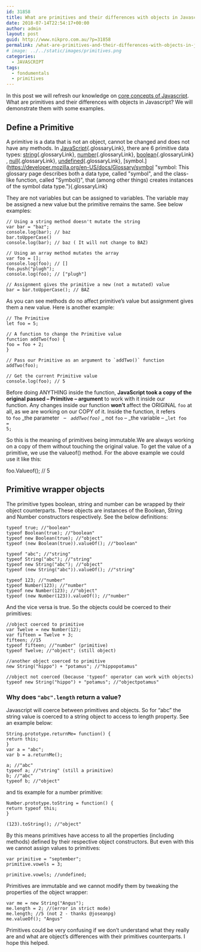```yaml
---
id: 31858
title: What are primitives and their differences with objects in Javascript?
date: 2018-07-14T22:54:17+00:00
author: admin
layout: post
guid: http://www.nikpro.com.au/?p=31858
permalink: /what-are-primitives-and-their-differences-with-objects-in-javascript/
# image: ../../static/images/primitives.png
categories:
  - JAVASCRIPT
tags:
  - fondumentals
  - primitives
---
```

In this post we will refresh our knowledge on [core concepts of Javascript](http://www.nikpro.com.au/how-to-create-classes-in-javascript-es6/). What are primitives and their differences with objects in Javascript? We will demonstrate them with some examples.

## Define a Primitive

A primitive is a data that is not an object, cannot be changed and does not have any methods. In [JavaScript](https://developer.mozilla.org/en-US/docs/Glossary/JavaScript "JavaScript: JavaScript (JS) is a programming language mostly used to dynamically script webpages on the client side, but it is also often utilized on the server-side, using packages such as Node.js."){.glossaryLink}, there are 6 primitive data types: [string](https://developer.mozilla.org/en-US/docs/Glossary/string "string: In any computer programming language, a string is a sequence of characters used to represent text."){.glossaryLink}, [number](https://developer.mozilla.org/en-US/docs/Glossary/number "number: In JavaScript, Number is a numeric data type in the double-precision 64-bit floating point format (IEEE 754). In other programming languages different numeric types can exist, for examples: Integers, Floats, Doubles, or Bignums."){.glossaryLink}, [boolean](https://developer.mozilla.org/en-US/docs/Glossary/boolean "boolean: In computer science, a boolean is a logical data type that can have only the values true or false."){.glossaryLink}, [null](https://developer.mozilla.org/en-US/docs/Glossary/null "null: In computer science, a null value represents a reference that points, generally intentionally, to a nonexistent or invalid object or address. The meaning of a null reference varies among language implementations."){.glossaryLink}, [undefined](https://developer.mozilla.org/en-US/docs/Glossary/undefined "undefined: A primitive value automatically assigned to variables that have just been declared or to formal arguments for which there are no actual arguments."){.glossaryLink}, [symbol.](https://developer.mozilla.org/en-US/docs/Glossary/symbol "symbol: This glossary page describes both a data type, called "symbol", and the class-like function, called "Symbol()", that (among other things) creates instances of the symbol data type."){.glossaryLink}

They are not variables but can be assigned to variables. The variable may be assigned a new value but the primitive remains the same. See below examples:

`// Using a string method doesn't mutate the string`  
`var bar = "baz";`  
`console.log(bar); // baz`  
`bar.toUpperCase()`  
`console.log(bar); // baz ( It will not change to BAZ)`

`// Using an array method mutates the array`  
`var foo = [];`  
`console.log(foo); // []`  
`foo.push("plugh");`  
`console.log(foo); // ["plugh"]`

`// Assignment gives the primitive a new (not a mutated) value`  
`bar = bar.toUpperCase(); // BAZ`

As you can see methods do no affect primitive&#8217;s value but assignment gives them a new value. Here is another example:

`// The Primitive `  
`let foo = 5;`

`// A function to change the Primitive value`  
`function addTwo(foo) {`  
`foo = foo + 2;`  
`}`

``// Pass our Primitive as an argument to `addTwo()` function``  
`addTwo(foo);`

`// Get the current Primitive value`  
`console.log(foo); // 5`

Before doing ANYTHING inside the function, **JavaScript took a copy of the original passed &#8211; Primitive &#8211; argument** to work with it inside our function. Any changes inside our function **won&#8217;t** affect the ORIGINAL `foo` at all, as we are working on our COPY of it. Inside the function, it refers to `foo` _the parameter   &#8211;   _<code class=" language-js"><span class="token function">addTwo</span><span class="token punctuation">(</span>foo<span class="token punctuation">)</span></code>_ _ not `foo` &#8211; _the variable &#8211; _<code class=" language-js"><span class="token keyword">let</span> foo <span class="token operator">=</span> <span class="token number">5</span><span class="token punctuation">;</span></code>

So this is the meaning of primitives being immutable.We are always working on a copy of them without touching the original value. To get the value of a primitive, we use the valueof() method. For the above example we could use it like this:

foo.Valueof(); // 5

## Primitive wrapper objects

The primitive types boolean, string and number can be wrapped by their object counterparts. These objects are instances of the Boolean, String and Number constructors respectively. See the below definitions:

`typeof true; //"boolean"`  
`typeof Boolean(true); //"boolean"`  
`typeof new Boolean(true); //"object"`  
`typeof (new Boolean(true)).valueOf(); //"boolean"`

`typeof "abc"; //"string"`  
`typeof String("abc"); //"string"`  
`typeof new String("abc"); //"object"`  
`typeof (new String("abc")).valueOf(); //"string"`

`typeof 123; //"number"`  
`typeof Number(123); //"number"`  
`typeof new Number(123); //"object"`  
`typeof (new Number(123)).valueOf(); //"number"`

And the vice versa is true. So the objects could be coerced to their primitives:

`//object coerced to primitive `  
`var Twelve = new Number(12); `  
`var fifteen = Twelve + 3; `  
`fifteen; //15`  
`typeof fifteen; //"number" (primitive)`  
`typeof Twelve; //"object"; (still object)`

`//another object coerced to primitive`  
`new String("hippo") + "potamus"; //"hippopotamus" `

`//object not coerced (because 'typeof' operator can work with objects)`  
`typeof new String("hippo") + "potamus"; //"objectpotamus"`

### Why does `"abc".length` return a value?

Javascript will coerce between primitives and objects. So for &#8220;abc&#8221; the string value is coerced to a string object to access to length property. See an example below:

`String.prototype.returnMe= function() {`  
`return this;`  
`}`  
`var a = "abc";`  
`var b = a.returnMe(); `

`a; //"abc" `  
`typeof a; //"string" (still a primitive)`  
`b; //"abc"`  
`typeof b; //"object"`

and tis example for a number primitive:

`Number.prototype.toString = function() {`  
`return typeof this;`  
`}`

`(123).toString(); //"object"`

By this means primitives have access to all the properties (including methods) defined by their respective object constructors. But even with this we cannot assign values to primitives:

`var primitive = "september";`  
`primitive.vowels = 3;`

`primitive.vowels; //undefined;`

Primitives are immutable and we cannot modify them by tweaking the properties of the object wrapper:

`var me = new String("Angus");`  
`me.length = 2; //(error in strict mode)`  
`me.length; //5 (not 2 - thanks @joseanpg)`  
`me.valueOf(); "Angus"`

Primitives could be very confusing if we don&#8217;t understand what they really are and what are object&#8217;s differences with their primitives counterparts. I hope this helped.